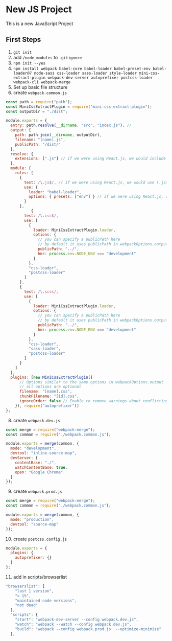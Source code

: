 # New JS Project

This is a new JavaScript Project

## First Steps

1. `git init`
1. add `/node_modules` to `.gitignore`
1. `npm init --yes`
1. `npm install webpack babel-core babel-loader babel-preset-env babel-loader@7 node-sass css-loader sass-loader style-loader mini-css-extract-plugin webpack-dev-server autoprefixer postcss-loader webpack-cli webpack-merge`
1. Set up basic file structure
1. create `webpack.common.js`

```javascript
const path = require("path");
const MiniCssExtractPlugin = require("mini-css-extract-plugin");
const outputDir = "./dist";

module.exports = {
  entry: path.resolve(__dirname, "src", "index.js"), //
  output: {
    path: path.join(__dirname, outputDir),
    filename: "[name].js",
    publicPath: "/dist/"
  },
  resolve: {
    extensions: [".js"] // if we were using React.js, we would include ".jsx"
  },
  module: {
    rules: [
      {
        test: /\.js$/, // if we were using React.js, we would use \.jsx?$/
        use: {
          loader: "babel-loader",
          options: { presets: ["env"] } // if we were using React.js, we would include "react"
        }
      },
           {
        test: /\.css$/,
        use: [
          {
            loader: MiniCssExtractPlugin.loader,
            options: {
              // you can specify a publicPath here
              // by default it uses publicPath in webpackOptions.output
              publicPath: "../",
              hmr: process.env.NODE_ENV === "development"
            }
          },
          "css-loader",
          "postcss-loader"
        ]
      },
      {
        test: /\.scss/,
        use: [
          {
            loader: MiniCssExtractPlugin.loader,
            options: {
              // you can specify a publicPath here
              // by default it uses publicPath in webpackOptions.output
              publicPath: "../",
              hmr: process.env.NODE_ENV === "development"
            }
          },
          "css-loader",
          "sass-loader",
          "postcss-loader"
        ]
      }
    ]
  },
  plugins: [new MiniCssExtractPlugin({
      // Options similar to the same options in webpackOptions.output
      // all options are optional
      filename: "[name].css",
      chunkFilename: "[id].css",
      ignoreOrder: false // Enable to remove warnings about conflicting order
    }), require("autoprefixer")]
};
```

8. create `webpack.dev.js`

```javascript
const merge = require("webpack-merge");
const common = require("./webpack.common.js");

module.exports = merge(common, {
  mode: "development",
  devtool: "inline-source-map",
  devServer: {
    contentBase: "./",
    watchContentBase: true,
    open: "Google Chrome"
  }
});
```

9. create `webpack.prod.js`

```javascript
const merge = require("webpack-merge");
const common = require("./webpack.common.js");

module.exports = merge(common, {
  mode: "production",
  devtool: "source-map"
});
```

10. create `postcss.config.js`

```javascript
module.exports = {
  plugins: {
    autoprefixer: {}
  }
};
```

11. add in scripts/browserlist

```javascript
"browserslist": [
    "last 1 version",
    "> 1%",
    "maintained node versions",
    "not dead"
  ],
  "scripts": {
    "start": "webpack-dev-server --config webpack.dev.js",
    "watch": "webpack --watch --config webpack.dev.js",
    "build": "webpack --config webpack.prod.js  --optimize-minimize"
  },
```
